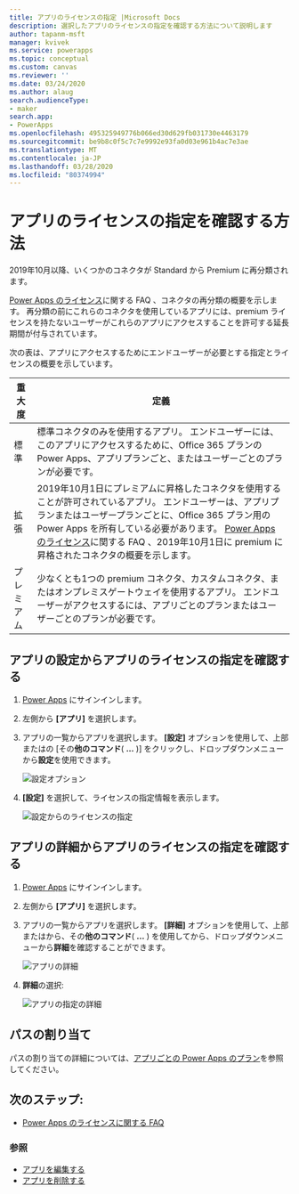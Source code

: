 ```yaml
---
title: アプリのライセンスの指定 |Microsoft Docs
description: 選択したアプリのライセンスの指定を確認する方法について説明します
author: tapanm-msft
manager: kvivek
ms.service: powerapps
ms.topic: conceptual
ms.custom: canvas
ms.reviewer: ''
ms.date: 03/24/2020
ms.author: alaug
search.audienceType:
- maker
search.app:
- PowerApps
ms.openlocfilehash: 495325949776b066ed30d629fb031730e4463179
ms.sourcegitcommit: be9b8c0f5c7c7e9992e93fa0d03e961b4ac7e3ae
ms.translationtype: MT
ms.contentlocale: ja-JP
ms.lasthandoff: 03/28/2020
ms.locfileid: "80374994"
---
```

# <a name="how-to-check-license-designation-for-an-app"></a>アプリのライセンスの指定を確認する方法

2019年10月以降、いくつかのコネクタが Standard から Premium に再分類されます。

[Power Apps のライセンス](https://docs.microsoft.com/power-platform/admin/powerapps-flow-licensing-faq#office-365)に関する FAQ 、コネクタの再分類の概要を示します。 再分類の前にこれらのコネクタを使用しているアプリには、premium ライセンスを持たないユーザーがこれらのアプリにアクセスすることを許可する延長期間が付与されています。

次の表は、アプリにアクセスするためにエンドユーザーが必要とする指定とライセンスの概要を示しています。

| **重大度** | **定義**
|-|-|
| 標準 | 標準コネクタのみを使用するアプリ。 エンドユーザーには、このアプリにアクセスするために、Office 365 プランの Power Apps、アプリプランごと、またはユーザーごとのプランが必要です。
| 拡張 | 2019年10月1日にプレミアムに昇格したコネクタを使用することが許可されているアプリ。 エンドユーザーは、アプリプランまたはユーザープランごとに、Office 365 プラン用の Power Apps を所有している必要があります。 [Power Apps のライセンス](https://docs.microsoft.com/power-platform/admin/powerapps-flow-licensing-faq#office-365)に関する FAQ 、2019年10月1日に premium に昇格されたコネクタの概要を示します。
| プレミアム | 少なくとも1つの premium コネクタ、カスタムコネクタ、またはオンプレミスゲートウェイを使用するアプリ。 エンドユーザーがアクセスするには、アプリごとのプランまたはユーザーごとのプランが必要です。

## <a name="check-app-license-designation-from-app-settings"></a>アプリの設定からアプリのライセンスの指定を確認する

1. [Power Apps](https://make.powerapps.com) にサインインします。

1. 左側から **[アプリ]** を選択します。

1. アプリの一覧からアプリを選択します。 **[設定]** オプションを使用して、上部またはの [その**他のコマンド**( **...** )] をクリックし、ドロップダウンメニューから**設定**を使用できます。

    ![設定オプション](media/license-designation/app-settings.png)

1. **[設定]** を選択して、ライセンスの指定情報を表示します。

    ![設定からのライセンスの指定](media/license-designation/settings-license-designation.png)

## <a name="check-app-license-designation-from-app-details"></a>アプリの詳細からアプリのライセンスの指定を確認する

1. [Power Apps](https://make.powerapps.com) にサインインします。

1. 左側から **[アプリ]** を選択します。

1. アプリの一覧からアプリを選択します。 **[詳細]** オプションを使用して、上部またはから、その**他のコマンド**( **...** ) を使用してから、ドロップダウンメニューから**詳細**を確認することができます。

    ![アプリの詳細](media/license-designation/app-details.png)

1. **詳細**の選択:

    ![アプリの指定の詳細](media/license-designation/app-details-page.png)

## <a name="pass-assignment"></a>パスの割り当て

パスの割り当ての詳細については、[アプリごとの Power Apps のプラン](https://docs.microsoft.com/power-platform/admin/about-powerapps-perapp#step-three-set-up-apps-to-use-per-app-plans)を参照してください。

## <a name="next-steps"></a>次のステップ:

- [Power Apps のライセンスに関する FAQ](https://docs.microsoft.com/power-platform/admin/powerapps-flow-licensing-faq)

### <a name="see-also"></a>参照

- [アプリを編集する](edit-app.md)
- [アプリを削除する](delete-app.md)
